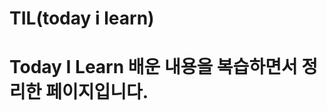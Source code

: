 # TIL(today i learn)

# Today I Learn 배운 내용을 복습하면서 정리한 페이지입니다.  
      
     
    
  
       
   
        
    
  
    
   
  
 
  
   
   
 
 
  
   
